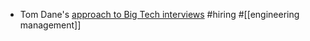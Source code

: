 - Tom Dane's [approach to Big Tech interviews](https://tomdane.com/blog/interviews.html) #hiring #[[engineering management]]